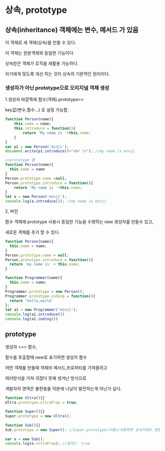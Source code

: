 # 상속, prototype

## 상속\(inheritance\) 객체에는 변수, 메서드 가 있음

이 객체로 새 객체\(상속\)를 만들 수 있다.

 이 객체는 원본객체와 동일한 기능이다. 

상속받은 객체가 로직을 재활용 가능하다.

 자기에게 맞도록 개선 하는 것이 상속의 기본적인 원리이다.



### 생성자가 아닌  prototype으로 오리지널 객체 생성  

1.생성자 바깥쪽에 함수\(객체\).prototype&gt;&gt;

key값\(변수,함수...\) 로 설정 가능함. 

```javascript
function Person(name){
    this.name = name;
    this.introduce = function(){
        return 'My name is '+this.name; 
    }   
}
var p1 = new Person('minji');
document.write(p1.introduce()+"<br />"); //my name is minji

//prototype 활
function Person(name){
  this.name = name
}
Person.prototype.name =null;
Person.prototype.introduce = function(){
    return 'My name is '+this.name; 
}
let a = new Person('minji');
console.log(a.introduce()); //my name is minji
```

2, 버전 

함수 객체에 prototype 사용시 동일한 기능을 수행하는 new 생성자를 만들수 있고,

새로운 객체를 추가 할 수 있다. 

```javascript
function Person(name){
  this.name = name;
}
Person.prototype.name = null;
Person.prototype.introduce = function(){
  return 'my name is' + this.name;
}

function Programmer(name){
  this.name = name;
}
Programmer.prototype = new Person();
Programmer.prototype.coding = function(){
  return 'hello,world'
};
let a1 = new Programmer('minji');
console.log(a1.introduce())
console.log(a1.coding())
```

## prototype

생성자 &gt;&gt;&gt; 함수, 

 함수를 호출할때 new로 표기하면  생성자 함수

 어떤 객체를 만들때 객체의 메서드,프로퍼티를 가져올려고

여러방식을 거쳐 귀찮다 못해 생겨난 방식으로 

개발자의 영역은  불편충들 덕분에 나날이 발전하는게 아닌가 싶다. 

```javascript
function Ultra(){}
Ultra.prototype.ultraProp = true;
 
function Super(){}
Super.prototype = new Ultra();
 
function Sub(){}
Sub.prototype = new Super(); //Super.prototype(사용x)사용하면 상속자에도 영향미
 
var o = new Sub();
console.log(o.ultraProp); //결과는  true
```



